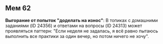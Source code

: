 ## Мем 62

**Выгорание от попыток "доделать на износ"**: В топиках с домашними заданиями (ID 24356) и ответами на вопросы (ID 24313) может проявляться паттерн: "Если неделя не задалась, я всё равно пытаюсь выполнить все практики за один вечер, но потом ничего не хочу".